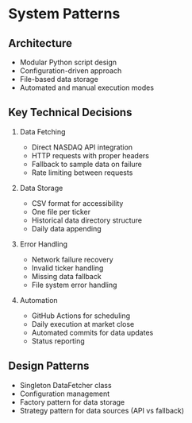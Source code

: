 # System Patterns

## Architecture
- Modular Python script design
- Configuration-driven approach
- File-based data storage
- Automated and manual execution modes

## Key Technical Decisions
1. Data Fetching
   - Direct NASDAQ API integration
   - HTTP requests with proper headers
   - Fallback to sample data on failure
   - Rate limiting between requests

2. Data Storage
   - CSV format for accessibility
   - One file per ticker
   - Historical data directory structure
   - Daily data appending

3. Error Handling
   - Network failure recovery
   - Invalid ticker handling
   - Missing data fallback
   - File system error handling

4. Automation
   - GitHub Actions for scheduling
   - Daily execution at market close
   - Automated commits for data updates
   - Status reporting

## Design Patterns
- Singleton DataFetcher class
- Configuration management
- Factory pattern for data storage
- Strategy pattern for data sources (API vs fallback)
